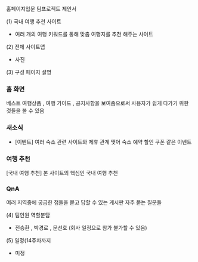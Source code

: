 홈페이지입문 팀프로젝트 제안서

(1) 국내 여행 추천 사이트
- 여러 개의 여행 키워드를 통해 맞춤 여행지를 추천 해주는 사이트


(2) 전체 사이트맵
- 사진

(3) 구성 페이지 설명


### 홈 화면
베스트 여행상품 , 여행 가이드 , 공지사항을 보여줌으로써 사용자가 쉽게 다가기 위한 것들을 볼 수 있음

### 새소식
- [이벤트]
  여러 숙소 관련 사이트와 제휴 관계 맺어 숙소 예약 할인 쿠폰 같은 이벤트

### 여행 추천
[국내 여행 추천]
본 사이트의 핵심인 국내 여행 추천

### QnA
여러 지역중에 궁금한 점들을 묻고 답할 수 있는 게시판
자주 묻는 질문들



(4) 팀인원 역할분담
- 전승환 , 박경로 , 문선호 (회사 일정으로 참가 불가할 수 있음)


(5) 일정(14주차까지
- 미정